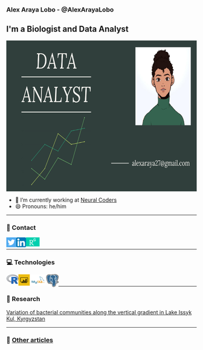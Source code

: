 ### Alex Araya Lobo - @AlexArayaLobo

## I'm a Biologist and Data Analyst
<img align="center" alt="ReadmeImage" width="1000px" height="400" src="https://github.com/AlexArayaLobo/AlexArayaLobo/blob/main/Readme%20Image.png"/>

- 🔭 I’m currently working at [Neural Coders][website]
- 😄 Pronouns: he/him

---

### 📲 Contact
[<img align="left" alt="Twitter" width="26px" src="https://github.com/AlexArayaLobo/Technologies/blob/main/Technologies/Twitter.png?raw=true"/>][twitter]
[<img align="left" alt="Linkedin" width="26px" src="https://github.com/AlexArayaLobo/Technologies/blob/main/Technologies/linkedin.png?raw=true"/>][linkedin]
[<img align="left" alt="ResearchGate" width="36px" src="https://github.com/AlexArayaLobo/Technologies/blob/main/Technologies/ResearchGate.png?raw=true"/>][ResearchGate]

<br/>

---

### 💻 Technologies
[<img align="left" alt="R" width="32px" src="https://github.com/AlexArayaLobo/Technologies/blob/main/Technologies/Rlogo.png?raw=true"/>][R]
[<img align="left" alt="PowerBI" width="30px" src="https://github.com/AlexArayaLobo/Technologies/blob/main/Technologies/PBI.png?raw=true"/>][PowerBI]
[<img align="left" alt="MySQL" width="44px" src="https://github.com/AlexArayaLobo/Technologies/blob/main/Technologies/MySQL-Logo.wine.png?raw=true"/>][MySQL]
[<img align="left" alt="PostgreSQL" width="32px" src="https://github.com/AlexArayaLobo/Technologies/blob/main/Technologies/1200px-Postgresql_elephant.svg.png?raw=true"/>][PostgreSQL]

<br/>

---

### 📝 Research

[Variation of bacterial communities along the vertical gradient in Lake Issyk Kul, Kyrgyzstan](https://doi.org/10.1111/1758-2229.12935)

---
### 📌 [Other articles][articles]



<!-- LINKS -->
[website]: https://neuralcoders.com/
[articles]: https://neuralcoders.com/public/Articles/articles.html
[twitter]: https://twitter.com/alexaraya_27
[linkedin]: https://www.linkedin.com/in/alex-araya-lobo-184b6b196/
[R]: https://www.r-project.org/
[mySQL]: https://www.mysql.com/
[PostgreSQL]: https://www.postgresql.org/
[PowerBI]: https://powerbi.microsoft.com/es-es/
[ResearchGate]: https://www.researchgate.net/profile/Alex_Araya_Lobo


